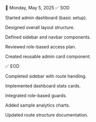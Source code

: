 📅 Monday, May 5, 2025
✅ SOD

Started admin dashboard (basic setup).

Designed overall layout structure.

Defined sidebar and navbar components.

Reviewed role-based access plan.

Created reusable admin card component.

✅ EOD

Completed sidebar with route handling.

Implemented dashboard stats cards.

Integrated role-based guards.

Added sample analytics charts.

Updated route structure documentation.
